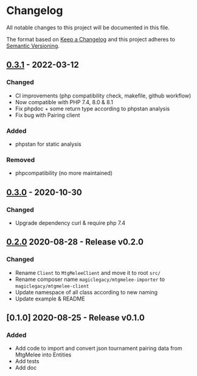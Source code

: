 # Changelog
All notable changes to this project will be documented in this file.

The format based on [Keep a Changelog](http://keepachangelog.com/en/1.0.0/)
and this project adheres to [Semantic Versioning](http://semver.org/spec/v2.0.0.html).

## [0.3.1] - 2022-03-12
[0.3.1]: https://github.com/MagicLegacy/mtgmelee-client/compare/0.3.0...0.3.1
### Changed
 * CI improvements (php compatibility check, makefile, github workflow)
 * Now compatible with PHP 7.4, 8.0 & 8.1
 * Fix phpdoc + some return type according to phpstan analysis
 * Fix bug with Pairing client
### Added
 * phpstan for static analysis
### Removed
 * phpcompatibility (no more maintained)

## [0.3.0] - 2020-10-30
[0.3.0]: https://github.com/MagicLegacy/mtgmelee-client/compare/0.2.0...0.3.0
### Changed
 * Upgrade dependency curl & require php 7.4


## [0.2.0] 2020-08-28 - Release v0.2.0
[0.2.0]: https://github.com/MagicLegacy/mtgmelee-client/compare/0.1.0...0.2.0
### Changed
 * Rename `Client` to `MtgMeleeClient` and move it to root `src/`
 * Rename composer name `magiclegacy/mtgmelee-importer` to `magiclegacy/mtgmelee-client`
 * Update namespace of all class according to new naming
 * Update example & README

## [0.1.0] 2020-08-25 - Release v0.1.0
### Added
 * Add code to import and convert json tournament pairing data from MtgMelee into Entities
 * Add tests
 * Add doc
